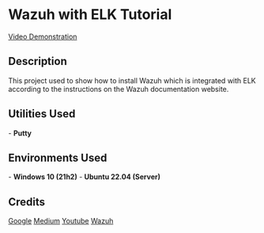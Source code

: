 <h1>Wazuh with ELK Tutorial</h1>

<a href="https://youtu.be/eJd04YYogbE">Video Demonstration</a>

<h2>Description</h2>
This project used to show how to install Wazuh which is integrated with ELK according to the instructions on the Wazuh documentation website.
<br/>

<h2>Utilities Used</h2>
- <b>Putty</b> 

<h2>Environments Used</h2>
- <b>Windows 10 (21h2)</b> 
- <b>Ubuntu 22.04 (Server)</b>

<h2>Credits</h2>
<a href="https://google.com">Google</a>
<a href="https://medium.com">Medium</a>
<a href="https://youtube.com">Youtube</a>
<a href="https://wazuh.com">Wazuh</a>


[instagram]: https://www.instagram.com/mas_aldibs/
[linkedin]: https://linkedin.com/in/aldibagussasmita/
